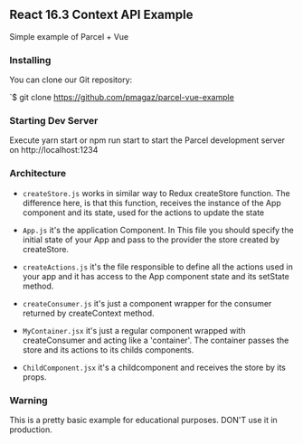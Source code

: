 ## React 16.3 Context API Example

Simple example of Parcel + Vue

### Installing

You can clone our Git repository:

`$ git clone https://github.com/pmagaz/parcel-vue-example

### Starting Dev Server

Execute yarn start or npm run start to start the Parcel development server on http://localhost:1234

### Architecture

* `createStore.js` works in similar way to Redux createStore function. The difference here, is that this function, receives the instance of the App component and its state, used for the actions to update the state

* `App.js` it's the application Component. In This file you should specify the initial state of your App and pass to the provider the store created by createStore.

* `createActions.js` it's the file responsible to define all the actions used in your app and it has access to the App component state and its setState method.

* `createConsumer.js` it's just a component wrapper for the consumer returned by createContext method.

* `MyContainer.jsx` it's just a regular component wrapped with createConsumer and acting like a 'container'. The container passes the store and its actions to its childs components.

* `ChildComponent.jsx` it's a childcomponent and receives the store by its props.

### Warning

This is a pretty basic example for educational purposes. DON'T use it in production.